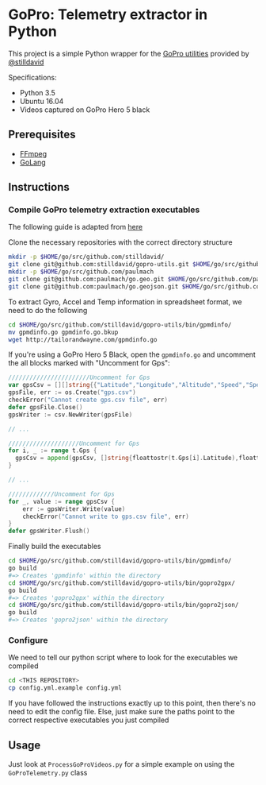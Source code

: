 # GoPro: Telemetry extractor in Python
This project is a simple Python wrapper for the [GoPro utilities](https://github.com/stilldavid/gopro-utils) provided by [@stilldavid](https://github.com/stilldavid)

Specifications:
* Python 3.5
* Ubuntu 16.04
* Videos captured on GoPro Hero 5 black

## Prerequisites
* [FFmpeg](https://ffmpeg.org/)
* [GoLang](https://golang.org/)

## Instructions

### Compile GoPro telemetry extraction executables
The following guide is adapted from [here](https://community.gopro.com/t5/Cameras/Hero5-Session-Telemetry/m-p/40278/highlight/true#M20188)

Clone the necessary repositories with the correct directory structure
```sh
mkdir -p $HOME/go/src/github.com/stilldavid/
git clone git@github.com:stilldavid/gopro-utils.git $HOME/go/src/github.com/stilldavid/gopro-utils
mkdir -p $HOME/go/src/github.com/paulmach
git clone git@github.com:paulmach/go.geo.git $HOME/go/src/github.com/paulmach
git clone git@github.com:paulmach/go.geojson.git $HOME/go/src/github.com/paulmach
```

To extract Gyro, Accel and Temp information in spreadsheet format, we need to do the following
```sh
cd $HOME/go/src/github.com/stilldavid/gopro-utils/bin/gpmdinfo/
mv gpmdinfo.go gpmdinfo.go.bkup
wget http://tailorandwayne.com/gpmdinfo.go
```

If you're using a GoPro Hero 5 Black, open the `gpmdinfo.go` and uncomment the all blocks marked with "Uncomment for Gps":
```go
///////////////////////Uncomment for Gps
var gpsCsv = [][]string{{"Latitude","Longitude","Altitude","Speed","Speed3D","TS"}}
gpsFile, err := os.Create("gps.csv")
checkError("Cannot create gps.csv file", err)
defer gpsFile.Close()
gpsWriter := csv.NewWriter(gpsFile)

// ...

////////////////////Uncomment for Gps
for i, _ := range t.Gps {
  gpsCsv = append(gpsCsv, []string{floattostr(t.Gps[i].Latitude),floattostr(t.Gps[i].Longitude),floattostr(t.Gps[i].Altitude),floattostr(t.Gps[i].Speed),floattostr(t.Gps[i].Speed3D),int64tostr(t.Gps[i].TS)})
}

// ...

/////////////Uncomment for Gps
for _, value := range gpsCsv {
    err := gpsWriter.Write(value)
    checkError("Cannot write to gps.csv file", err)
}
defer gpsWriter.Flush()    
```

Finally build the executables
```sh
cd $HOME/go/src/github.com/stilldavid/gopro-utils/bin/gpmdinfo/
go build
#=> Creates 'gpmdinfo' within the directory
cd $HOME/go/src/github.com/stilldavid/gopro-utils/bin/gopro2gpx/
go build
#=> Creates 'gopro2gpx' within the directory
cd $HOME/go/src/github.com/stilldavid/gopro-utils/bin/gopro2json/
go build
#=> Creates 'gopro2json' within the directory
```

### Configure
We need to tell our python script where to look for the executables we compiled

```sh
cd <THIS REPOSITORY>
cp config.yml.example config.yml
```
If you have followed the instructions exactly up to this point, then there's no need to edit the config file. Else, just make sure the paths point to the correct respective executables you just compiled

## Usage
Just look at `ProcessGoProVideos.py` for a simple example on using the `GoProTelemetry.py` class
